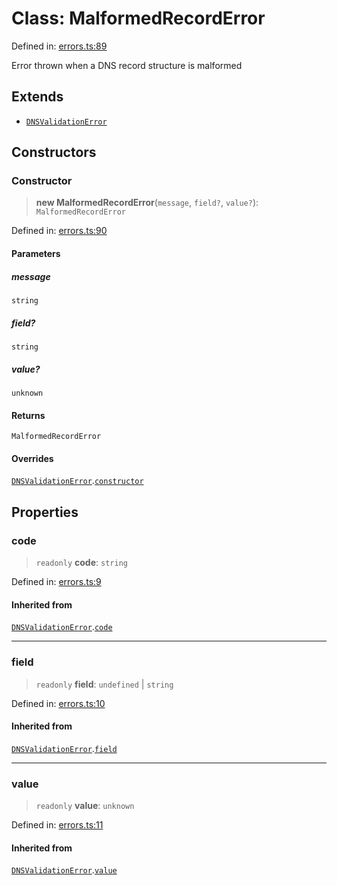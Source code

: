 # Class: MalformedRecordError

Defined in: [errors.ts:89](https://github.com/Nick2bad4u/dnsValidator/blob/main/src/errors.ts#L89)

Error thrown when a DNS record structure is malformed

## Extends

- [`DNSValidationError`](DNSValidationError.md)

## Constructors

### Constructor

> **new MalformedRecordError**(`message`, `field?`, `value?`): `MalformedRecordError`

Defined in: [errors.ts:90](https://github.com/Nick2bad4u/dnsValidator/blob/main/src/errors.ts#L90)

#### Parameters

##### message

`string`

##### field?

`string`

##### value?

`unknown`

#### Returns

`MalformedRecordError`

#### Overrides

[`DNSValidationError`](DNSValidationError.md).[`constructor`](DNSValidationError.md#constructor)

## Properties

### code

> `readonly` **code**: `string`

Defined in: [errors.ts:9](https://github.com/Nick2bad4u/dnsValidator/blob/main/src/errors.ts#L9)

#### Inherited from

[`DNSValidationError`](DNSValidationError.md).[`code`](DNSValidationError.md#code)

***

### field

> `readonly` **field**: `undefined` \| `string`

Defined in: [errors.ts:10](https://github.com/Nick2bad4u/dnsValidator/blob/main/src/errors.ts#L10)

#### Inherited from

[`DNSValidationError`](DNSValidationError.md).[`field`](DNSValidationError.md#field)

***

### value

> `readonly` **value**: `unknown`

Defined in: [errors.ts:11](https://github.com/Nick2bad4u/dnsValidator/blob/main/src/errors.ts#L11)

#### Inherited from

[`DNSValidationError`](DNSValidationError.md).[`value`](DNSValidationError.md#value)
